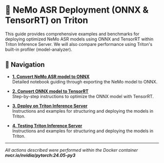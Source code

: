 # 🚀 NeMo ASR Deployment (ONNX & TensorRT) on Triton

This guide provides comprehensive examples and benchmarks for deploying optimized NeMo ASR models using ONNX and TensorRT within Triton Inference Server. We will also compare performance using Triton's built-in profiler (model-analyzer).

## 📖 Navigation

- **[1. Convert NeMo ASR model to ONNX](NeMo_convert_to_ONNX.ipynb)**  
  Detailed notebook guiding through exporting the NeMo model to ONNX.

- **[2. Convert ONNX model to TensorRT](NeMo_convert_ONNX_to_TensorRT.md)**  
  Step-by-step instructions to optimize the ONNX model with TensorRT.

- **[3. Deploy on Triton Inference Server](Triton_deployment.md)**  
  Instructions and examples for structuring and deploying the models in Triton.

- **[4. Testing Triton Inference Server](Testing_and_ModelAnalyzer.md)**  
  Instructions and examples for structuring and deploying the models in Triton.

---

_All actions described were performed within the Docker container **nvcr.io/nvidia/pytorch:24.05-py3**_